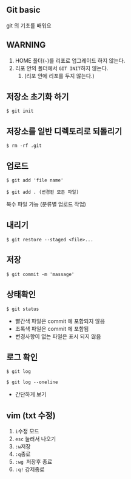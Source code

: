 ## Git basic

git 의 기초를 배워요

## WARNING

1. HOME 폴더(`~`)를 리포로 업그레이드 하지 않는다.
2. 리포 안의 폴더에서 `GIT INIT`하지 않는다.
   1. (리포 안에 리포를 두지 않는다.)

## 저장소 초기화 하기

``` 
$ git init
```



## 저장소를 일반 디렉토리로 되돌리기

```
$ rm -rf .git
```



## 업로드

``` 
$ git add 'file name'
```

```
$ git add . (변경된 모든 파일)
```

복수 파일 가능 (분류별 업로드 작업)

## 내리기

```
$ git restore --staged <file>...
```



## 저장

```
$ git commit -m 'massage'
```



## 상태확인

```
$ git status
```

- 빨간색 파일은 commit 에 포함되지 않음
- 초록색 파일은 commit 에 포함됨
- 변경사항이 없는 파일은   표시 되지 않음



## 로그 확인

``` 
$ git log
```

```
$ git log --oneline
```

- 간단하게 보기



## vim (txt 수정)

1. `i`수정 모드
2. `esc` 눌러서 나오기
3. `:w`저장
4. `:q`종료
5. `:wg `저장후 종료
6. `:q!` 강제종료







